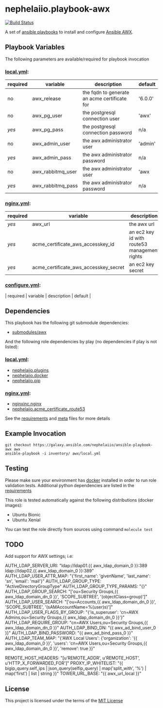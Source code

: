 # nephelaiio.playbook-awx

[![Build Status](https://travis-ci.org/nephelaiio/ansible-playbook-awx.svg?branch=master)](https://travis-ci.org/nephelaiio/ansible-playbook-awx)

A set of [ansible playbooks](https://galaxy.ansible.com/nephelaiio/ansible-playbook-awx-local) to install and configure [Ansible AWX](https://github.com/ansible/awx).

## Playbook Variables

The following parameters are available/required for playbook invocation

### [local.yml](local.yml):
| required | variable          | description                                  | default |
| ---      | ---               | ---                                          | ---     |
| no       | awx_release       | the fqdn to generate an acme certificate for | '6.0.0' |
| no       | awx_pg_user       | the postgresql connection user               | 'awx'   |
| *yes*    | awx_pg_pass       | the postgresql connection password           | n/a     |
| no       | awx_admin_user    | the awx administrator user                   | 'admin' |
| *yes*    | awx_admin_pass    | the awx administrator password               | n/a     |
| no       | awx_rabbitmq_user | the awx administrator user                   | 'awx    |
| *yes*    | awx_rabbitmq_pass | the awx administrator password               | n/a     |

### [nginx.yml](nginx.yml):
| required | variable | description | default |
| --- | --- | --- | --- |
| *yes* | awx_url | the awx url | ansible_fqdn |
| *yes* | acme_certificate_aws_accesskey_id | an ec2 key id with route53 management rights | lookup('env', 'AWS_ACCESS_KEY_ID') |
| *yes* | acme_certificate_aws_accesskey_secret  | an ec2 key secret | lookup('env', 'AWS_SECRET_ACCESS_KEY') |

### [configure.yml](configure.yml):
| required | variable | description | default |

## Dependencies

This playbook has the following git submodule dependencies:

* [submodules/awx](https://github.com/ansible/awx)

And the following role dependencies by play (no dependencies if play is not listed):

### [local.yml](local.yml):
* [nephelaiio.plugins](https://galaxy.ansible.com/nephelaiio/plugins)
* [nephelaiio.docker](https://galaxy.ansible.com/nephelaiio/docker)
* [nephelaiio.pip](https://galaxy.ansible.com/nephelaiio/pip)

### [nginx.yml](nginx.yml):
* [nginxinc.nginx](https://galaxy.ansible.com/nginxinc/nginx)
* [nephelaiio.acme_certificate_route53](https://galaxy.ansible.com/nephelaiio/acme_certificate_route53)

See the [requirements](https://raw.githubusercontent.com/nephelaiio/ansible-role-requirements/master/requirements.txt) and [meta](meta.yml) files for more details

## Example Invocation

```
git checkout https://galaxy.ansible.com/nephelaiio/ansible-playbook-awx awx
ansible-playbook -i inventory/ awx/local.yml
```

## Testing

Please make sure your environment has [docker](https://www.docker.com) installed in order to run role validation tests. Additional python dependencies are listed in the [requirements](https://raw.githubusercontent.com/nephelaiio/ansible-role-requirements/master/requirements.txt)

This role is tested automatically against the following distributions (docker images):

  * Ubuntu Bionic
  * Ubuntu Xenial

You can test the role directly from sources using command ` molecule test `

## TODO
Add support for AWX settings; i.e:

AUTH_LDAP_SERVER_URI: "ldap://ldap01.{{ awx_ldap_domain_0 }}:389 ldap://ldap02.{{ awx_ldap_domain_0 }}:389"
AUTH_LDAP_USER_ATTR_MAP: "{'first_name': 'givenName', 'last_name': 'sn', 'email': 'mail'}"
AUTH_LDAP_GROUP_TYPE: "ActiveDirectoryGroupType"
AUTH_LDAP_GROUP_TYPE_PARAMS: "{}"
AUTH_LDAP_GROUP_SEARCH: "['ou=Security Groups,{{ awx_ldap_domain_dn_0 }}', 'SCOPE_SUBTREE', '(objectClass=group)']"
AUTH_LDAP_USER_SEARCH: "['ou=Accounts,{{ awx_ldap_domain_dn_0 }}', 'SCOPE_SUBTREE', '(sAMAccountName=%(user)s)']"
AUTH_LDAP_USER_FLAGS_BY_GROUP: "{'is_superuser': 'cn=AWX Admins,ou=Security Groups,{{ awx_ldap_domain_dn_0 }}'}"
AUTH_LDAP_REQUIRE_GROUP: "cn=AWX Users,ou=Security Groups,{{ awx_ldap_domain_dn_0 }}"
AUTH_LDAP_BIND_DN: "{{ awx_ad_bind_user_0 }}"
AUTH_LDAP_BIND_PASSWORD: "{{ awx_ad_bind_pass_0 }}"
AUTH_LDAP_TEAM_MAP: "{'AWX Local Users': {'organization': '{{ awx_ldap_domain_0 }}', 'users': 'cn=AWX Users,ou=Security Groups,{{ awx_ldap_domain_dn_0 }}', 'remove': true }}"

REMOTE_HOST_HEADERS: "[u'REMOTE_ADDR', u'REMOTE_HOST', u'HTTP_X_FORWARDED_FOR']"
PROXY_IP_WHITELIST: "{{ bigip_query.self_ips | json_query(selfip_query) | map('split_with', '%') | map('first') | list | string }}"
TOWER_URL_BASE: "{{ awx_url_local }}"

## License

This project is licensed under the terms of the [MIT License](/LICENSE)
